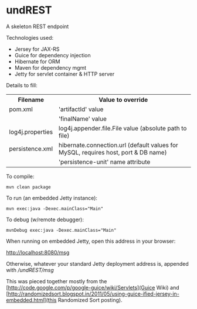 undREST
========

A skeleton REST endpoint

Technologies used:
* Jersey for JAX-RS
* Guice for dependency injection
* Hibernate for ORM
* Maven for dependency mgmt
* Jetty for servlet container & HTTP server

Details to fill:

<table>
  <tr>
    <th>Filename</th><th>Value to override</th>
  </tr>
  <tr>
    <td>pom.xml</td><td>'artifactId' value</td>
  </tr>
  <tr>
    <td></td><td>'finalName' value</td>
  </tr>
  <tr>
    <td>log4j.properties</td><td>log4j.appender.file.File value (absolute path to file)</td>
  </tr>
  <tr>
    <td>persistence.xml</td><td>hibernate.connection.url (default values for MySQL, requires host, port & DB name)</td>
  </tr>
  <tr>
    <td></td><td>'persistence-unit' name attribute</td>
  </tr>
</table>

To compile:
```
mvn clean package
```
To run (an embedded Jetty instance):
```
mvn exec:java -Dexec.mainClass="Main"
```
To debug (w/remote debugger):
```
mvnDebug exec:java -Dexec.mainClass="Main"
```
When running on embedded Jetty, open this address in your browser:

[http://localhost:8080/msg](http://localhost:8080/msg)

Otherwise, whatever your standard Jetty deployment address is, appended with */undREST/msg*

This was pieced together mostly from the [http://code.google.com/p/google-guice/wiki/Servlets](Guice Wiki) and [http://randomizedsort.blogspot.in/2011/05/using-guice-ified-jersey-in-embedded.html](this Randomized Sort posting).
